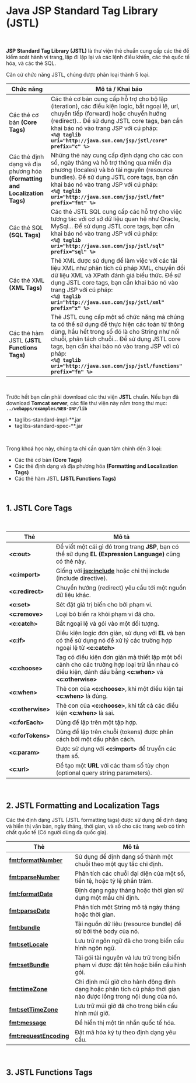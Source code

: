 # Java JSP Standard Tag Library (JSTL)

<br />

**JSP Standard Tag Library (JSTL)** là thư viện thẻ chuẩn cung cấp các thẻ để kiểm soát hành vi trang, lặp đi lặp lại và các lệnh điều khiển, các thẻ quốc tế hóa, và các thẻ SQL.

Căn cứ chức năng JSTL, chúng được phân loại thành 5 loại.

| Chức năng     | Mô tả / Khai báo |
| --------------| ---------------- |
| Các thẻ cơ bản **(Core Tags)** | Các thẻ cơ bản cung cấp hỗ trợ cho bộ lặp (iteration), các điều kiện logic, bắt ngoại lệ, url, chuyển tiếp (forward) hoặc chuyển hướng (redirect)... Để sử dụng JSTL core tags, bạn cần khai báo nó vào trang JSP với cú pháp:<br/> **`<%@ taglib uri="http://java.sun.com/jsp/jstl/core" prefix="c" %>`** |
| Các thẻ định dạng và địa phương hóa **(Formatting and Localization Tags)** | Những thẻ này cung cấp định dạng cho các con số, ngày tháng và hỗ trợ thông qua miền địa phương (locales) và bó tài nguyên (resource bundles). Để sử dụng JSTL core tags, bạn cần khai báo nó vào trang JSP với cú pháp:<br/> **`<%@ taglib uri="http://java.sun.com/jsp/jstl/fmt" prefix="fmt" %>`** |
| Các thẻ SQL **(SQL Tags)** | Các thẻ JSTL SQL cung cấp các hỗ trợ cho việc tương tác với cơ sở dữ liệu quan hệ như Oracle, MySql... Để sử dụng JSTL core tags, bạn cần khai báo nó vào trang JSP với cú pháp:<br/> **`<%@ taglib uri="http://java.sun.com/jsp/jstl/sql" prefix="sql" %>`** |
| Các thẻ XML **(XML Tags)** | Thẻ XML được sử dụng để làm việc với các tài liệu XML như phân tích cú pháp XML, chuyển đổi dữ liệu XML và XPath đánh giá biểu thức. Để sử dụng JSTL core tags, bạn cần khai báo nó vào trang JSP với cú pháp:<br/> **`<%@ taglib uri="http://java.sun.com/jsp/jstl/xml" prefix="x" %>`** |
| Các thẻ hàm JSTL **(JSTL Functions Tags)** | Thẻ JSTL cung cấp một số chức năng mà chúng ta có thể sử dụng để thực hiện các toán tử thông dùng, hầu hết trong số đó là cho String như nối chuỗi, phân tách chuỗi...  Để sử dụng JSTL core tags, bạn cần khai báo nó vào trang JSP với cú pháp:<br/> **`<%@ taglib uri="http://java.sun.com/jsp/jstl/functions" prefix="fn" %>`** |

<br />

Trước hết bạn cần phải download các thư viện **JSTL** chuẩn. Nếu bạn đã download **Tomcat server**, các file thư viện này nằm trong thư mục: **`../webapps/examples/WEB-INF/lib`**
- taglibs-standard-impl-**.jar
- taglibs-standard-spec-**.jar

<br />

Trong khoá học này, chúng ta chỉ cần quan tâm chính đến 3 loại:
- Các thẻ cơ bản **(Core Tags)**
- Các thẻ định dạng và địa phương hóa **(Formatting and Localization Tags)** 
- Các thẻ hàm JSTL **(JSTL Functions Tags)**

<br />

## 1. JSTL Core Tags

<br />

| Thẻ               | Mô tả            |
| ----------------- | ---------------- |
| **<c:out>**       | Để viết một cái gì đó trong trang **JSP**, bạn có thể sử dụng **EL (Expression Language)** cũng có thẻ này. |
| **<c:import>**    |	Giống với **<jsp:include>** hoặc chỉ thị include (include directive). |
| **<c:redirect>**  | Chuyển hướng (redirect) yêu cầu tới một nguồn dữ liệu khác. |
| **<c:set>**       |	Sét đặt giá trị biến cho bởi phạm vi. |
| **<c:remove>**    |	Loại bỏ biến ra khỏi phạm vi đã cho. |
| **<c:catch>**	    | Bắt ngoại lệ và gói vào một đối tượng. |
| **<c:if>**	      | Điều kiện logic đơn giản, sử dụng với **EL** và bạn có thể sử dụng nó để xử lý các trường hợp ngoại lệ từ **<c:catch>** |
| **<c:choose>**    |	Tag có điều kiện đơn giản mà thiết lập một bối cảnh cho các trường hợp loại trừ lẫn nhau có điều kiện, đánh dấu bằng **<c:when>** và **<c:otherwise>** |
| **<c:when>**      | Thẻ con của **<c:choose>**, khi một điều kiện tại **<c:when>** là đúng. |
| **<c:otherwise>**	| Thẻ con của **<c:choose>**, khi tất cả các điều kiện **<c:when>** là sai. |
| **<c:forEach>**	  | Dùng để lặp trên một tập hợp. |
| **<c:forTokens>**	| Dùng để lặp trên chuỗi (tokens) được phân cách bởi một dấu phân cách. |
| **<c:param>**	    | Được sử dụng với **<c:import>** để truyền các tham số. |
| **<c:url>**	      | Để tạo một **URL** với các tham số tùy chọn (optional query string parameters). |

<br />

## 2. JSTL Formatting and Localization Tags

Các thẻ định dạng JSTL (JSTL formatting tags) được sử dụng để định dạng và hiển thị văn bản, ngày tháng, thời gian, và số cho các trang web có tính chất quốc tế (Có người dùng đa quốc gia).

| Thẻ               | Mô tả            |
| ----------------- | ---------------- |
| __<fmt:formatNumber>__	  |	Sử dụng để định dạng số thành một chuỗi theo một quy tắc chỉ định. |
| **<fmt:parseNumber>**	    |	Phân tích các chuỗi đại diện của một số, tiền tệ, hoặc tỷ lệ phần trăm. |
| **<fmt:formatDate>**	    |	Định dạng ngày tháng hoặc thời gian sử dụng một mẫu chỉ định. |
| **<fmt:parseDate>**	      |	Phân tích một String mô tả ngày tháng hoặc thời gian. |
| **<fmt:bundle>**	        |	Tải nguồn dữ liệu (resource bundle) để sử bởi thẻ body của nó. |
| **<fmt:setLocale>**	      |	Lưu trữ ngôn ngữ đã cho trong biến cấu hình ngôn ngữ. |
| **<fmt:setBundle>**	      |	Tải gói tài nguyên và lưu trữ trong biến phạm vi được đặt tên hoặc biến cấu hình gói. |
| **<fmt:timeZone>**	      |	Chỉ định múi giờ cho hành động định dạng hoặc phân tích cú pháp thời gian nào được lồng trong nội dung của nó. |
| **<fmt:setTimeZone>**	    |	Lưu trữ múi giờ đã cho trong biến cấu hình múi giờ. |
| **<fmt:message>**	        |	Để hiển thị một tin nhắn quốc tế hóa. |
| **<fmt:requestEncoding>**	|	Đặt mã hóa ký tự theo định dạng yêu cầu. |

<br />

## 3. JSTL Functions Tags

<br />
